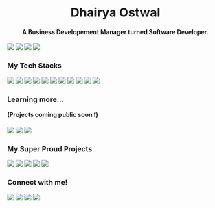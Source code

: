 <h1 align="center"> Dhairya Ostwal</h1>
<h4 align="center">A Business Developement Manager turned Software Developer.</h3>

[<img src="https://img.shields.io/badge/github-%23292929.svg?&style=for-the-badge&logo=github&logoColor=white" />](https://github.com/dhairyaostwal) [<img src="https://img.shields.io/badge/linkedin-%230077B5.svg?&style=for-the-badge&logo=linkedin&logoColor=white" />](https://www.linkedin.com/in/dhairyaostwal/) [<img src = "https://img.shields.io/badge/twitter-%2320A1F1.svg?&style=for-the-badge&logo=twitter&logoColor=white">](https://twitter.com/dhairyaostwal/)
[<img src="https://img.shields.io/badge/medium-%23292929.svg?&style=for-the-badge&logo=medium&logoColor=white" />](https://medium.com/@dhairyaostwal) 


### My Tech Stacks

<img src="https://img.shields.io/badge/-html-orange?style=for-the-badge"> <img src="https://img.shields.io/badge/-css-red?style=for-the-badge"> <img src="https://img.shields.io/badge/-javascript-blueviolet?style=for-the-badge"> <img src="https://img.shields.io/badge/-nodejs-lightgrey?style=for-the-badge"> <img src="https://img.shields.io/badge/-c++-green?style=for-the-badge"> <img src="https://img.shields.io/badge/-PYTHON-orange?style=for-the-badge"> <img src="https://img.shields.io/badge/-SQl-red?style=for-the-badge"> <img src="https://img.shields.io/badge/-POSTGRESQL-green?style=for-the-badge"> <img src="https://img.shields.io/badge/-Adobe--xd-yellow?style=for-the-badge"> <img src="https://img.shields.io/badge/-FIGMA-brightgreen?style=for-the-badge"> <img src="https://img.shields.io/badge/-bootstrap-blue?style=for-the-badge"> 

### Learning more...

**(Projects coming public soon ❗️)**

<img src="https://img.shields.io/badge/-opencv-darkblue?style=for-the-badge"> <img src="https://img.shields.io/badge/-Algorithms-blue?style=for-the-badge"> <img src="https://img.shields.io/badge/-Data structures-blueviolet?style=for-the-badge">  

### My Super Proud Projects

<img src="https://img.shields.io/badge/-War Time Communication-7f1734?style=for-the-badge"> <img src="https://img.shields.io/badge/-Programmer Jokes-ff2400?style=for-the-badge"> <img src="https://img.shields.io/badge/-S&D COVID--19-cf352e?style=for-the-badge"> <img src="https://img.shields.io/badge/-COVID--19 Dashboard-de3163?style=for-the-badge"> <img src="https://img.shields.io/badge/-REBANK-e3242b?style=for-the-badge"> 

### Connect with me!
[<img src="https://img.shields.io/badge/github-%23292929.svg?&style=for-the-badge&logo=github&logoColor=white" />](https://github.com/dhairyaostwal) [<img src="https://img.shields.io/badge/linkedin-%230077B5.svg?&style=for-the-badge&logo=linkedin&logoColor=white" />](https://www.linkedin.com/in/dhairyaostwal/) [<img src = "https://img.shields.io/badge/twitter-%2320A1F1.svg?&style=for-the-badge&logo=twitter&logoColor=white">](https://twitter.com/dhairyaostwal/)
[<img src="https://img.shields.io/badge/medium-%23292929.svg?&style=for-the-badge&logo=medium&logoColor=white" />](https://medium.com/@dhairyaostwal) 


